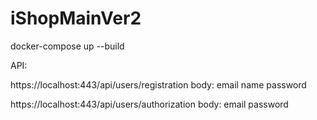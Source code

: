 # iShopMainVer2

docker-compose up --build

API:

https://localhost:443/api/users/registration body: email name password

https://localhost:443/api/users/authorization body: email password
